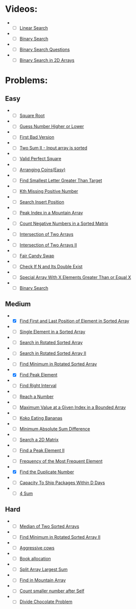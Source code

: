 # Videos:
-  -[ ] [Linear Search](https://youtu.be/_HRA37X8N_Q)
-  -[ ] [Binary Search](https://youtu.be/f6UU7V3szVw)
-  -[ ] [Binary Search Questions](https://youtu.be/W9QJ8HaRvJQ)
-  -[ ] [Binary Search in 2D Arrays](https://youtu.be/enI_KyGLYPo)

# Problems:

## Easy
- -[ ] [Square Root](https://leetcode.com/problems/sqrtx/)
-  -[ ] [Guess Number Higher or Lower](https://leetcode.com/problems/guess-number-higher-or-lower/)
-  -[ ] [First Bad Version](https://leetcode.com/problems/first-bad-version/)
-  -[ ] [Two Sum II - Input array is sorted](https://leetcode.com/problems/two-sum-ii-input-array-is-sorted/)
-  -[ ] [Valid Perfect Square](https://leetcode.com/problems/valid-perfect-square/)
-  -[ ] [Arranging Coins(Easy)](https://leetcode.com/problems/arranging-coins/)
-  -[ ] [Find Smallest Letter Greater Than Target](https://leetcode.com/problems/find-smallest-letter-greater-than-target/)
-  -[ ] [Kth Missing Positive Number](https://leetcode.com/problems/kth-missing-positive-number/)
-  -[ ] [Search Insert Position](https://leetcode.com/problems/search-insert-position/)
-  -[ ] [Peak Index in a Mountain Array](https://leetcode.com/problems/peak-index-in-a-mountain-array/)
-  -[ ] [Count Negative Numbers in a Sorted Matrix](https://leetcode.com/problems/count-negative-numbers-in-a-sorted-matrix/)
-  -[ ] [Intersection of Two Arrays](https://leetcode.com/problems/intersection-of-two-arrays/)
-  -[ ] [Intersection of Two Arrays II](https://leetcode.com/problems/intersection-of-two-arrays-ii/)
-  -[ ] [Fair Candy Swap](https://leetcode.com/problems/fair-candy-swap/)
-  -[ ] [Check If N and Its Double Exist](https://leetcode.com/problems/check-if-n-and-its-double-exist/)
-  -[ ] [Special Array With X Elements Greater Than or Equal X](https://leetcode.com/problems/special-array-with-x-elements-greater-than-or-equal-x/)
-  -[ ] [Binary Search](https://leetcode.com/problems/binary-search/)

## Medium
-  -[x] [Find First and Last Position of Element in Sorted Array](https://leetcode.com/problems/find-first-and-last-position-of-element-in-sorted-array/)
-  -[ ] [Single Element in a Sorted Array](https://leetcode.com/problems/single-element-in-a-sorted-array/)
-  -[ ] [Search in Rotated Sorted Array](https://leetcode.com/problems/search-in-rotated-sorted-array/)
-  -[ ] [Search in Rotated Sorted Array II](https://leetcode.com/problems/search-in-rotated-sorted-array-ii/)
-  -[ ] [Find Minimum in Rotated Sorted Array](https://leetcode.com/problems/find-minimum-in-rotated-sorted-array/)
-  -[x] [Find Peak Element](https://leetcode.com/problems/find-peak-element/)
-  -[ ] [Find Right Interval](https://leetcode.com/problems/find-right-interval/)
-  -[ ] [Reach a Number](https://leetcode.com/problems/reach-a-number/)
-  -[ ] [Maximum Value at a Given Index in a Bounded Array](https://leetcode.com/problems/maximum-value-at-a-given-index-in-a-bounded-array/)
-  -[ ] [Koko Eating Bananas](https://leetcode.com/problems/koko-eating-bananas/)
-  -[ ] [Minimum Absolute Sum Difference](https://leetcode.com/problems/minimum-absolute-sum-difference/)
-  -[ ] [Search a 2D Matrix](https://leetcode.com/problems/search-a-2d-matrix/)
-  -[ ] [Find a Peak Element II](https://leetcode.com/problems/find-a-peak-element-ii/)
-  -[ ] [Frequency of the Most Frequent Element](https://leetcode.com/problems/frequency-of-the-most-frequent-element/)
-  -[x] [Find the Duplicate Number](https://leetcode.com/problems/find-the-duplicate-number/)
-  -[ ] [Capacity To Ship Packages Within D Days](https://leetcode.com/problems/capacity-to-ship-packages-within-d-days/)
-  -[ ] [4 Sum](https://leetcode.com/problems/4sum/)

## Hard
-  -[ ] [Median of Two Sorted Arrays](https://leetcode.com/problems/median-of-two-sorted-arrays/)
-  -[ ] [Find Minimum in Rotated Sorted Array II](https://leetcode.com/problems/find-minimum-in-rotated-sorted-array-ii/)
-  -[ ] [Aggressive cows](https://www.spoj.com/problems/AGGRCOW/)
-  -[ ] [Book allocation](https://www.geeksforgeeks.org/allocate-minimum-number-pages/)
-  -[ ] [Split Array Largest Sum](https://leetcode.com/problems/split-array-largest-sum/)
-  -[ ] [Find in Mountain Array](https://leetcode.com/problems/find-in-mountain-array/)
-  -[ ] [Count smaller number after Self](https://leetcode.com/problems/count-of-smaller-numbers-after-self/)
-  -[ ] [Divide Chocolate Problem](https://curiouschild.github.io/leetcode/2019/06/21/divide-chocolate.html)
